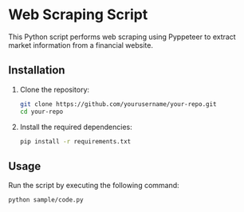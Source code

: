 # Web Scraping Script

This Python script performs web scraping using Pyppeteer to extract market information from a financial website.

## Installation

1. Clone the repository:

    ```bash
    git clone https://github.com/yourusername/your-repo.git
    cd your-repo
    ```

2. Install the required dependencies:

    ```bash
    pip install -r requirements.txt
    ```

## Usage

Run the script by executing the following command:

```bash
python sample/code.py

